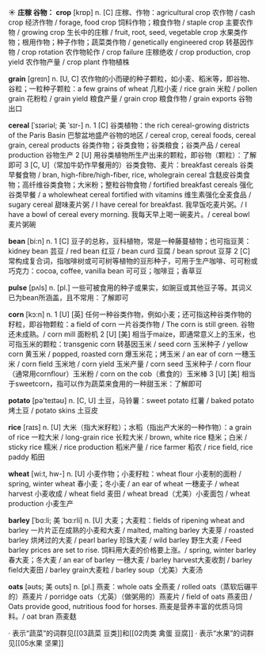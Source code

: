 ☀ <span class="category">**庄稼 谷物：**</span>
<span class="vocabulary">**crop**</span> [krɒp] 
<span class="definition">n. [C] 庄稼、作物：</span>agricultural crop 农作物 / cash crop 经济作物 / forage, food crop 饲料作物；粮食作物 / staple crop 主要农作物 / growing crop 生长中的庄稼 / fruit, root, seed, vegetable crop 水果类作物；根用作物；种子作物；蔬菜类作物 / genetically engineered crop 转基因作物 / crop rotation 农作物轮作 / crop failure 庄稼绝收 / crop production, crop yield 农作物产量 / crop plant 作物植株

<span class="vocabulary">**grain**</span> [ɡreɪn] 
<span class="definition">n. [U, C] 农作物的小而硬的种子颗粒，如小麦、稻米等，即谷物、谷粒；一粒种子颗粒：</span>a few grains of wheat 几粒小麦 / rice grain 米粒 / pollen grain 花粉粒 / grain yield 粮食产量 / grain crop 粮食作物 / grain exports 谷物出口
           
<span class="vocabulary">**cereal**</span> [ˈsɪəriəl; 美 ˈsɪr-]
<span class="definition">n. 1 [C] 谷类植物：</span>the rich cereal-growing districts of the Paris Basin 巴黎盆地盛产谷物的地区 / cereal crop, cereal foods, cereal grain, cereal products 谷类作物；谷类食物；谷类粮食；谷类产品 / cereal production 谷物生产 <span class="definition">2 [U] 用谷类植物所生产出来的颗粒，即谷物（颗粒）：</span>了解即可 <span class="definition">3 [C, U]（常加牛奶作早餐用的）谷类食物、麦片：</span>breakfast cereals 谷类早餐食物 / bran, high-fibre/high-fiber, rice, wholegrain cereal 含麸皮谷类食物；高纤维谷类食物；大米粉；整粒谷物食物 / fortified breakfast cereals 强化谷类早餐 / a wholewheat cereal fortified with vitamins 维生素强化全麦食品 / sugary cereal 甜味麦片粥 / I have cereal for breakfast. 我早饭吃麦片粥。/ I have a bowl of cereal every morning. 我每天早上喝一碗麦片。/ cereal bowl 麦片粥碗

<span class="vocabulary">**bean**</span> [bi:n] 
<span class="definition">n. 1 [C] 豆子的总称，豆科植物，常是一种藤蔓植物；也可指豆荚：</span>kidney bean 芸豆 / red bean 红豆 / bean curd 豆腐 / bean sprout 豆芽 <span class="definition">2 [C] 常构成复合词，指咖啡树或可可树等植物的豆形种子，可用于生产咖啡、可可粉或巧克力：</span>cocoa, coffee, vanilla bean 可可豆；咖啡豆；香草豆

<span class="vocabulary">**pulse**</span> [pʌls] 
<span class="definition">n. [pl.] 一些可被食用的种子或果实，如豌豆或其他豆子等。其词义已为bean所涵盖，且不常用：</span>了解即可

<span class="vocabulary">**corn**</span> [kɔ:n] 
<span class="definition">n. 1 [U] [英] 任何一种谷类作物，例如小麦；还可指这种谷类作物的籽粒，即谷物颗粒：</span>a field of corn 一片谷类作物 / The corn is still green. 谷物还未成熟。/ corn mill 面粉机 <span class="definition">2 [U] [美] 相当于maize，即通常意义上的玉米，也可指玉米的颗粒：</span>transgenic corn 转基因玉米 / seed corn 玉米种子 / yellow corn 黄玉米 / popped, roasted corn 爆玉米花；烤玉米 / an ear of corn 一穗玉米 / corn field 玉米地 / corn yield 玉米产量 / corn seed 玉米种子 / corn flour（通常用cornflour）玉米粉 / corn on the cob（煮食的）玉米棒 <span class="definition">3 [U] [美] 相当于sweetcorn，指可以作为蔬菜来食用的一种甜玉米：</span>了解即可

<span class="vocabulary">**potato**</span> [pə'teɪtəʊ] 
<span class="definition">n. [C, U] 土豆，马铃薯：</span>sweet potato 红薯 / baked potato 烤土豆 / potato skins 土豆皮

<span class="vocabulary">**rice**</span> [raɪs] 
<span class="definition">n. [U] 大米（指大米籽粒）；水稻（指出产大米的一种作物）：</span>a grain of rice 一粒大米 / long-grain rice 长粒大米 / brown, white rice 糙米；白米 / sticky rice 糯米 / rice production 稻米产量 / rice farmer 稻农 / rice field, rice paddy 稻田

<span class="vocabulary">**wheat**</span> [wi:t, hw-] 
<span class="definition">n. [U] 小麦作物；小麦籽粒：</span>wheat flour 小麦制的面粉 / spring, winter wheat 春小麦；冬小麦 / an ear of wheat 一穗麦子 / wheat harvest 小麦收成 / wheat field 麦田 / wheat bread（尤美）小麦面包 / wheat production 小麦生产
           
<span class="vocabulary">**barley**</span> [ˈbɑ:li; 美 ˈbɑ:rli]
<span class="definition">n. [U] 大麦；大麦粒：</span>fields of ripening wheat and barley 一片片正在成熟的小麦和大麦 / malted, malting barley 大麦芽 / roasted barley 烘烤过的大麦 / pearl barley 珍珠大麦 / wild barley 野生大麦 / Feed barley prices are set to rise. 饲料用大麦的价格要上涨。/ spring, winter barley 春大麦；冬大麦 / an ear of barley 一穗大麦 / barley harvest大麦收割 / barley field大麦田 / barley grain大麦粒 / barley soup（尤美）大麦汤
           
<span class="vocabulary">**oats**</span> [əʊts; 美 oʊts]
<span class="definition">n. [pl.] 燕麦：</span>whole oats 全燕麦 / rolled oats（蒸软后碾平的）燕麦片 / porridge oats（尤英）（做粥用的）燕麦片 / field of oats 燕麦田 / Oats provide good, nutritious food for horses. 燕麦是营养丰富的优质马饲料。/ oat bran 燕麦麸

· 表示“蔬菜”的词群见[[03蔬菜 豆类]]和[[02肉类 禽蛋 豆腐]]
· 表示“水果”的词群见[[05水果 坚果]]
